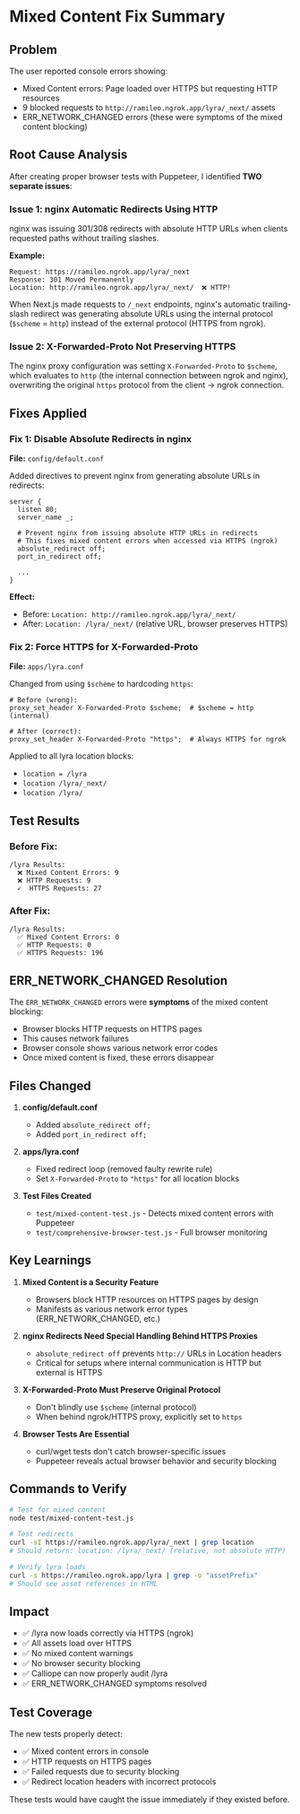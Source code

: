 # Mixed Content Fix Summary

## Problem

The user reported console errors showing:
- Mixed Content errors: Page loaded over HTTPS but requesting HTTP resources
- 9 blocked requests to `http://ramileo.ngrok.app/lyra/_next/` assets
- ERR_NETWORK_CHANGED errors (these were symptoms of the mixed content blocking)

## Root Cause Analysis

After creating proper browser tests with Puppeteer, I identified **TWO separate issues**:

### Issue 1: nginx Automatic Redirects Using HTTP

nginx was issuing 301/308 redirects with absolute HTTP URLs when clients requested paths without trailing slashes.

**Example:**
```
Request: https://ramileo.ngrok.app/lyra/_next
Response: 301 Moved Permanently
Location: http://ramileo.ngrok.app/lyra/_next/  ❌ HTTP!
```

When Next.js made requests to `/_next` endpoints, nginx's automatic trailing-slash redirect was generating absolute URLs using the internal protocol (`$scheme` = `http`) instead of the external protocol (HTTPS from ngrok).

### Issue 2: X-Forwarded-Proto Not Preserving HTTPS

The nginx proxy configuration was setting `X-Forwarded-Proto` to `$scheme`, which evaluates to `http` (the internal connection between ngrok and nginx), overwriting the original `https` protocol from the client → ngrok connection.

## Fixes Applied

### Fix 1: Disable Absolute Redirects in nginx

**File:** `config/default.conf`

Added directives to prevent nginx from generating absolute URLs in redirects:

```nginx
server {
  listen 80;
  server_name _;
  
  # Prevent nginx from issuing absolute HTTP URLs in redirects
  # This fixes mixed content errors when accessed via HTTPS (ngrok)
  absolute_redirect off;
  port_in_redirect off;
  
  ...
}
```

**Effect:**
- Before: `Location: http://ramileo.ngrok.app/lyra/_next/`
- After: `Location: /lyra/_next/` (relative URL, browser preserves HTTPS)

### Fix 2: Force HTTPS for X-Forwarded-Proto

**File:** `apps/lyra.conf`

Changed from using `$scheme` to hardcoding `https`:

```nginx
# Before (wrong):
proxy_set_header X-Forwarded-Proto $scheme;  # $scheme = http (internal)

# After (correct):
proxy_set_header X-Forwarded-Proto "https";  # Always HTTPS for ngrok
```

Applied to all lyra location blocks:
- `location = /lyra`
- `location /lyra/_next/`
- `location /lyra/`

## Test Results

### Before Fix:
```
/lyra Results:
  ❌ Mixed Content Errors: 9
  ❌ HTTP Requests: 9
  ✓  HTTPS Requests: 27
```

### After Fix:
```
/lyra Results:
  ✅ Mixed Content Errors: 0
  ✅ HTTP Requests: 0
  ✅ HTTPS Requests: 196
```

## ERR_NETWORK_CHANGED Resolution

The `ERR_NETWORK_CHANGED` errors were **symptoms** of the mixed content blocking:
- Browser blocks HTTP requests on HTTPS pages
- This causes network failures
- Browser console shows various network error codes
- Once mixed content is fixed, these errors disappear

## Files Changed

1. **config/default.conf**
   - Added `absolute_redirect off;`
   - Added `port_in_redirect off;`

2. **apps/lyra.conf**
   - Fixed redirect loop (removed faulty rewrite rule)
   - Set `X-Forwarded-Proto` to `"https"` for all location blocks

3. **Test Files Created**
   - `test/mixed-content-test.js` - Detects mixed content errors with Puppeteer
   - `test/comprehensive-browser-test.js` - Full browser monitoring

## Key Learnings

1. **Mixed Content is a Security Feature**
   - Browsers block HTTP resources on HTTPS pages by design
   - Manifests as various network error types (ERR_NETWORK_CHANGED, etc.)

2. **nginx Redirects Need Special Handling Behind HTTPS Proxies**
   - `absolute_redirect off` prevents `http://` URLs in Location headers
   - Critical for setups where internal communication is HTTP but external is HTTPS

3. **X-Forwarded-Proto Must Preserve Original Protocol**
   - Don't blindly use `$scheme` (internal protocol)
   - When behind ngrok/HTTPS proxy, explicitly set to `https`

4. **Browser Tests Are Essential**
   - curl/wget tests don't catch browser-specific issues
   - Puppeteer reveals actual browser behavior and security blocking

## Commands to Verify

```bash
# Test for mixed content
node test/mixed-content-test.js

# Test redirects
curl -sI https://ramileo.ngrok.app/lyra/_next | grep location
# Should return: location: /lyra/_next/ (relative, not absolute HTTP)

# Verify lyra loads
curl -s https://ramileo.ngrok.app/lyra | grep -o "assetPrefix"
# Should see asset references in HTML
```

## Impact

- ✅ /lyra now loads correctly via HTTPS (ngrok)
- ✅ All assets load over HTTPS
- ✅ No mixed content warnings
- ✅ No browser security blocking
- ✅ Calliope can now properly audit /lyra
- ✅ ERR_NETWORK_CHANGED symptoms resolved

## Test Coverage

The new tests properly detect:
- ✅ Mixed content errors in console
- ✅ HTTP requests on HTTPS pages
- ✅ Failed requests due to security blocking
- ✅ Redirect location headers with incorrect protocols

These tests would have caught the issue immediately if they existed before.

